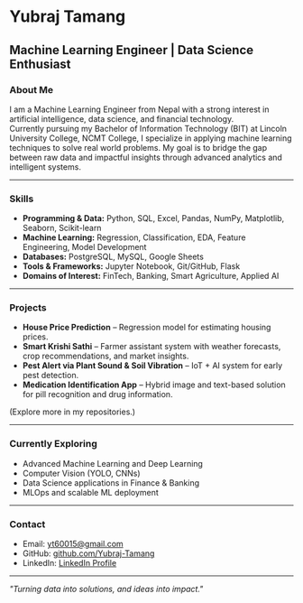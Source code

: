 # Yubraj Tamang

## Machine Learning Engineer | Data Science Enthusiast

### About Me  
I am a Machine Learning Engineer from Nepal with a strong interest in artificial intelligence, data science, and financial technology.  
Currently pursuing my Bachelor of Information Technology (BIT) at Lincoln University College, NCMT College, I specialize in applying machine learning techniques to solve real world problems. My goal is to bridge the gap between raw data and impactful insights through advanced analytics and intelligent systems.

---

### Skills  
- **Programming & Data:** Python, SQL, Excel, Pandas, NumPy, Matplotlib, Seaborn, Scikit-learn  
- **Machine Learning:** Regression, Classification, EDA, Feature Engineering, Model Development  
- **Databases:** PostgreSQL, MySQL, Google Sheets  
- **Tools & Frameworks:** Jupyter Notebook, Git/GitHub, Flask  
- **Domains of Interest:** FinTech, Banking, Smart Agriculture, Applied AI  

---

### Projects  
- **House Price Prediction** – Regression model for estimating housing prices.  
- **Smart Krishi Sathi** – Farmer assistant system with weather forecasts, crop recommendations, and market insights.  
- **Pest Alert via Plant Sound & Soil Vibration** – IoT + AI system for early pest detection.  
- **Medication Identification App** – Hybrid image and text-based solution for pill recognition and drug information.  

(Explore more in my repositories.)

---

### Currently Exploring  
- Advanced Machine Learning and Deep Learning  
- Computer Vision (YOLO, CNNs)  
- Data Science applications in Finance & Banking  
- MLOps and scalable ML deployment  

---

### Contact  
- Email: yt60015@gmail.com  
- GitHub: [github.com/Yubraj-Tamang](https://github.com/Yubraj-Tamang)  
- LinkedIn: [LinkedIn Profile](#)  

---

*"Turning data into solutions, and ideas into impact."*
